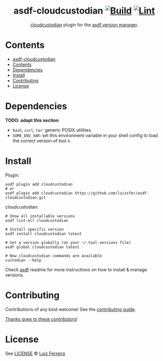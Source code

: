 <div align="center">

# asdf-cloudcustodian [![Build](https://github.com/luizsfer/asdf-cloudcustodian/actions/workflows/build.yml/badge.svg)](https://github.com/luizsfer/asdf-cloudcustodian/actions/workflows/build.yml) [![Lint](https://github.com/luizsfer/asdf-cloudcustodian/actions/workflows/lint.yml/badge.svg)](https://github.com/luizsfer/asdf-cloudcustodian/actions/workflows/lint.yml)

[cloudcustodian](https://github.com/luizsfer/asdf-cloudcustodian) plugin for the [asdf version manager](https://asdf-vm.com).

</div>

# Contents

- [asdf-cloudcustodian  ](#asdf-cloudcustodian--)
- [Contents](#contents)
- [Dependencies](#dependencies)
- [Install](#install)
- [Contributing](#contributing)
- [License](#license)

# Dependencies

**TODO: adapt this section**

- `bash`, `curl`, `tar`: generic POSIX utilities.
- `SOME_ENV_VAR`: set this environment variable in your shell config to load the correct version of tool x.

# Install

Plugin:

```shell
asdf plugin add cloudcustodian
# or
asdf plugin add cloudcustodian https://github.com/luizsfer/asdf-cloudcustodian.git
```

cloudcustodian:

```shell
# Show all installable versions
asdf list-all cloudcustodian

# Install specific version
asdf install cloudcustodian latest

# Set a version globally (on your ~/.tool-versions file)
asdf global cloudcustodian latest

# Now cloudcustodian commands are available
custodian --help
```

Check [asdf](https://github.com/asdf-vm/asdf) readme for more instructions on how to
install & manage versions.

# Contributing

Contributions of any kind welcome! See the [contributing guide](contributing.md).

[Thanks goes to these contributors](https://github.com/luizsfer/asdf-cloudcustodian/graphs/contributors)!

# License

See [LICENSE](LICENSE) © [Luiz Ferreira](https://github.com/luizsfer/)
